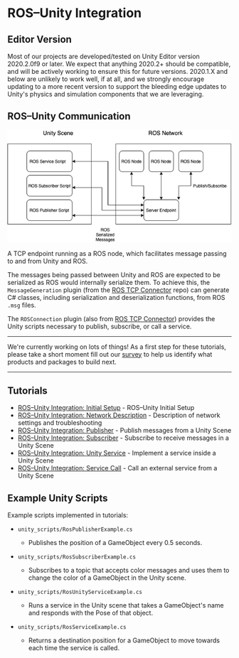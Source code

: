 # ROS–Unity Integration

## Editor Version
Most of our projects are developed/tested on Unity Editor version 2020.2.0f9 or later. We expect that anything 2020.2+ should be compatible, and will be actively working to ensure this for future versions. 2020.1.X and below are unlikely to work well, if at all, and we strongly encourage updating to a more recent version to support the bleeding edge updates to Unity's physics and simulation components that we are leveraging.

## ROS–Unity Communication
![](images/unity_ros.png)

A TCP endpoint running as a ROS node, which facilitates message passing to and from Unity and ROS.

The messages being passed between Unity and ROS are expected to be serialized as ROS would internally serialize them. To achieve this, the `MessageGeneration` plugin (from the [ROS TCP Connector](https://github.com/Unity-Technologies/ROS-TCP-Connector) repo) can generate C# classes, including serialization and deserialization functions, from ROS `.msg` files.

The `ROSConnection` plugin (also from [ROS TCP Connector](https://github.com/Unity-Technologies/ROS-TCP-Connector)) provides the Unity scripts necessary to publish, subscribe, or call a service.

---

We're currently working on lots of things! As a first step for these tutorials, please take a short moment fill out our [survey](https://unitysoftware.co1.qualtrics.com/jfe/form/SV_0ojVkDVW0nNrHkW) to help us identify what products and packages to build next.

---


## Tutorials
- [ROS–Unity Integration: Initial Setup](setup.md) - ROS–Unity Initial Setup
- [ROS–Unity Integration: Network Description](network.md) - Description of network settings and troubleshooting
- [ROS–Unity Integration: Publisher](publisher.md) - Publish messages from a Unity Scene
- [ROS–Unity Integration: Subscriber](subscriber.md) - Subscribe to receive messages in a Unity Scene
- [ROS–Unity Integration: Unity Service](unity_service.md) - Implement a service inside a Unity Scene
- [ROS–Unity Integration: Service Call](service_call.md) - Call an external service from a Unity Scene

## Example Unity Scripts

Example scripts implemented in tutorials:

- `unity_scripts/RosPublisherExample.cs`
	- Publishes the position of a GameObject every 0.5 seconds.

- `unity_scripts/RosSubscriberExample.cs`
	- Subscribes to a topic that accepts color messages and uses them to change the color of a GameObject in the Unity scene.

- `unity_scripts/RosUnityServiceExample.cs`
	- Runs a service in the Unity scene that takes a GameObject's name and responds with the Pose of that object.

- `unity_scripts/RosServiceExample.cs`
	- Returns a destination position for a GameObject to move towards each time the service is called.

